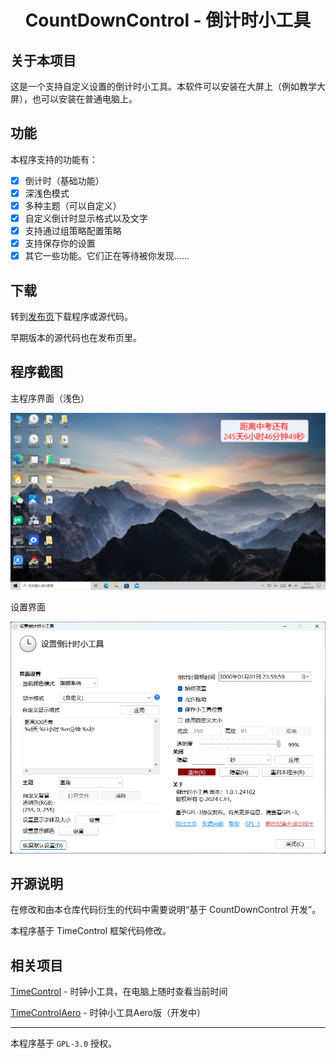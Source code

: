 <h1 align="center">
  CountDownControl - 倒计时小工具
</h1>

## 关于本项目

这是一个支持自定义设置的倒计时小工具。本软件可以安装在大屏上（例如教学大屏），也可以安装在普通电脑上。

## 功能

本程序支持的功能有：

- [x] 倒计时（基础功能）
- [x] 深浅色模式
- [x] 多种主题（可以自定义）
- [x] 自定义倒计时显示格式以及文字
- [x] 支持通过组策略配置策略
- [x] 支持保存你的设置
- [x] 其它一些功能。它们正在等待被你发现……

## 下载

转到[发布页](https://github.com/cjhdevact/CountDownControl/releases/latest)下载程序或源代码。

早期版本的源代码也在发布页里。

## 程序截图

主程序界面（浅色）

![主程序界面（浅色）](Assets/MainUI.png)

设置界面

![设置界面](Assets/SettingUI.png)

## 开源说明

在修改和由本仓库代码衍生的代码中需要说明“基于 CountDownControl 开发”。

本程序基于 TimeControl 框架代码修改。

## 相关项目

[TimeControl](https://github.com/cjhdevact/TimeControl) - 时钟小工具，在电脑上随时查看当前时间

[TimeControlAero](https://github.com/cjhdevact/TimeControlAero) - 时钟小工具Aero版（开发中）

------------

本程序基于 `GPL-3.0` 授权。